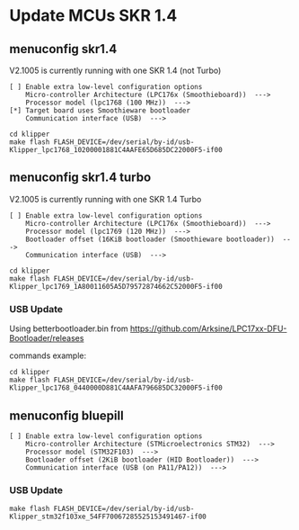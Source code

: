 # Update MCUs SKR 1.4

## menuconfig skr1.4

V2.1005 is currently running with one SKR 1.4 (not Turbo)

```
[ ] Enable extra low-level configuration options
    Micro-controller Architecture (LPC176x (Smoothieboard))  --->
    Processor model (lpc1768 (100 MHz))  --->
[*] Target board uses Smoothieware bootloader
    Communication interface (USB)  --->
```
```
cd klipper
make flash FLASH_DEVICE=/dev/serial/by-id/usb-Klipper_lpc1768_10200001881C4AAFE65D685DC22000F5-if00
```

## menuconfig skr1.4 turbo

V2.1005 is currently running with one SKR 1.4 Turbo

```
[ ] Enable extra low-level configuration options
    Micro-controller Architecture (LPC176x (Smoothieboard))  --->
    Processor model (lpc1769 (120 MHz))  --->
    Bootloader offset (16KiB bootloader (Smoothieware bootloader))  --->
    Communication interface (USB)  --->
```
```
cd klipper
make flash FLASH_DEVICE=/dev/serial/by-id/usb-Klipper_lpc1769_1A80011605A5D79572874662C52000F5-if00
```


### USB Update

Using betterbootloader.bin from
https://github.com/Arksine/LPC17xx-DFU-Bootloader/releases

commands example:
```
cd klipper
make flash FLASH_DEVICE=/dev/serial/by-id/usb-Klipper_lpc1768_0440000D881C4AAFA796685DC32000F5-if00
```

## menuconfig bluepill

```
[ ] Enable extra low-level configuration options
    Micro-controller Architecture (STMicroelectronics STM32)  --->
    Processor model (STM32F103)  --->
    Bootloader offset (2KiB bootloader (HID Bootloader))  --->
    Communication interface (USB (on PA11/PA12))  --->
```

### USB Update

```
make flash FLASH_DEVICE=/dev/serial/by-id/usb-Klipper_stm32f103xe_54FF70067285525153491467-if00
```